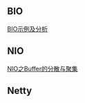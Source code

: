 ## BIO
[BIO示例及分析](https://blog.csdn.net/qq_43039260/article/details/119827612)

## NIO
[NIO之Buffer的分散与聚集](https://blog.csdn.net/qq_43039260/article/details/119836065)

## Netty
